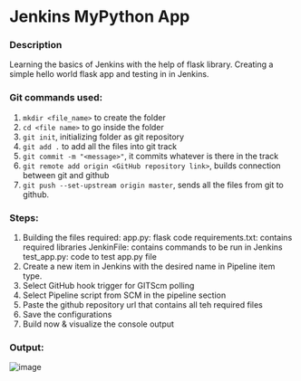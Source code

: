 # Jenkins MyPython App

### Description
Learning the basics of Jenkins with the help of flask library. Creating a simple hello world flask app and testing in in Jenkins.

### Git commands used:
1. `mkdir <file_name>` to create the folder
2. `cd <file name>` to go inside the folder
3. `git init`, initializing folder as git repository
5. `git add .` to add all the files into git track
6. `git commit -m "<message>"`, it commits whatever is there in the track
7. `git remote add origin <GitHub repository link>`, builds connection between git and github
8. `git push --set-upstream origin master`, sends all the files from git to github.

### Steps:
1. Building the files required:
app.py: flask code
requirements.txt: contains required libraries
JenkinFile: contains commands to be run in Jenkins
test_app.py: code to test app.py file
2. Create a new item in Jenkins with the desired name in Pipeline item type.
3. Select GitHub hook trigger for GITScm polling
4. Select Pipeline script from SCM in the pipeline section
5. Paste the github repository url that contains all teh required files 
6. Save the configurations
7. Build now & visualize the console output

### Output:
![image](https://github.com/user-attachments/assets/5231a60c-52b0-4f98-af09-aeca7b1184a5)

